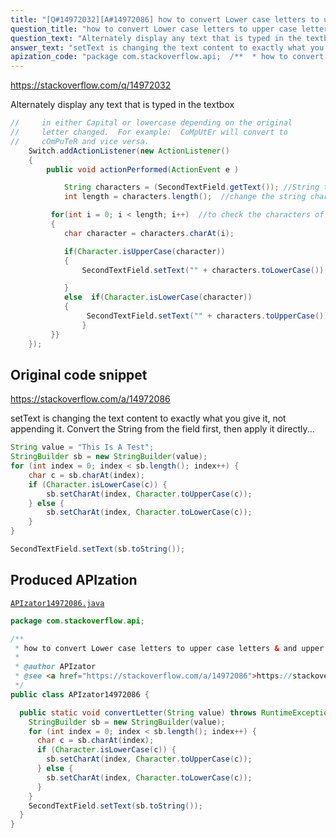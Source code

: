 ```yaml
---
title: "[Q#14972032][A#14972086] how to convert Lower case letters to upper case letters & and upper case letters to lower case letters"
question_title: "how to convert Lower case letters to upper case letters & and upper case letters to lower case letters"
question_text: "Alternately display any text that is typed in the textbox"
answer_text: "setText is changing the text content to exactly what you give it, not appending it. Convert the String from the field first, then apply it directly..."
apization_code: "package com.stackoverflow.api;  /**  * how to convert Lower case letters to upper case letters & and upper case letters to lower case letters  *  * @author APIzator  * @see <a href=\"https://stackoverflow.com/a/14972086\">https://stackoverflow.com/a/14972086</a>  */ public class APIzator14972086 {    public static void convertLetter(String value) throws RuntimeException {     StringBuilder sb = new StringBuilder(value);     for (int index = 0; index < sb.length(); index++) {       char c = sb.charAt(index);       if (Character.isLowerCase(c)) {         sb.setCharAt(index, Character.toUpperCase(c));       } else {         sb.setCharAt(index, Character.toLowerCase(c));       }     }     SecondTextField.setText(sb.toString());   } }"
---
```


https://stackoverflow.com/q/14972032

Alternately display any text that is typed in the textbox


```java
//     in either Capital or lowercase depending on the original
//     letter changed.  For example:  CoMpUtEr will convert to
//     cOmPuTeR and vice versa.
    Switch.addActionListener(new ActionListener()
    {
        public void actionPerformed(ActionEvent e )

            String characters = (SecondTextField.getText()); //String to read the user input
            int length = characters.length();  //change the string characters to length

         for(int i = 0; i < length; i++)  //to check the characters of string..
         {             
            char character = characters.charAt(i);          

            if(Character.isUpperCase(character)) 
            {
                SecondTextField.setText("" + characters.toLowerCase());

            }
            else  if(Character.isLowerCase(character))
            {
                 SecondTextField.setText("" + characters.toUpperCase()); //problem is here, how can i track the character which i already change above, means lowerCase**
                }               
         }}     
    });
```


## Original code snippet

https://stackoverflow.com/a/14972086

setText is changing the text content to exactly what you give it, not appending it.
Convert the String from the field first, then apply it directly...

```java
String value = "This Is A Test";
StringBuilder sb = new StringBuilder(value);
for (int index = 0; index < sb.length(); index++) {
    char c = sb.charAt(index);
    if (Character.isLowerCase(c)) {
        sb.setCharAt(index, Character.toUpperCase(c));
    } else {
        sb.setCharAt(index, Character.toLowerCase(c));
    }
}

SecondTextField.setText(sb.toString());
```

## Produced APIzation

[`APIzator14972086.java`](https://github.com/pasqualesalza/apization-temp-data/raw/master/apizations/java/APIzator14972086.java)

```java
package com.stackoverflow.api;

/**
 * how to convert Lower case letters to upper case letters & and upper case letters to lower case letters
 *
 * @author APIzator
 * @see <a href="https://stackoverflow.com/a/14972086">https://stackoverflow.com/a/14972086</a>
 */
public class APIzator14972086 {

  public static void convertLetter(String value) throws RuntimeException {
    StringBuilder sb = new StringBuilder(value);
    for (int index = 0; index < sb.length(); index++) {
      char c = sb.charAt(index);
      if (Character.isLowerCase(c)) {
        sb.setCharAt(index, Character.toUpperCase(c));
      } else {
        sb.setCharAt(index, Character.toLowerCase(c));
      }
    }
    SecondTextField.setText(sb.toString());
  }
}

```